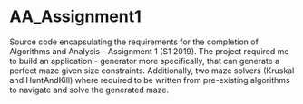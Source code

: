 # AA_Assignment1

Source code encapsulating the requirements for the completion of Algorithms and Analysis - Assignment 1 (S1 2019).
The project required me to build an application - generator more specifically, that can generate a perfect maze given size constraints.
Additionally, two maze solvers (Kruskal and HuntAndKill) where required to be written from pre-existing algorithms to navigate and solve the 
generated maze.
